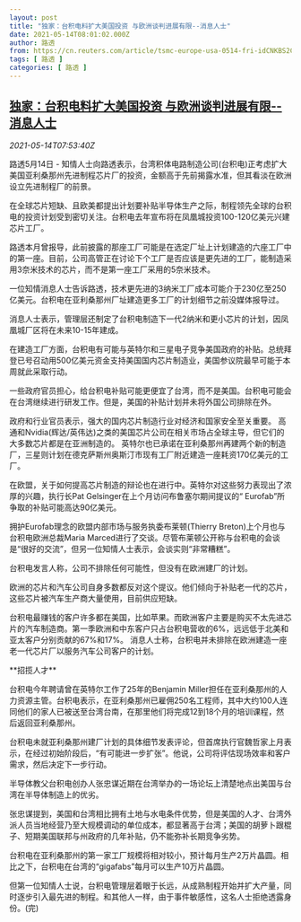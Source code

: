 ```yaml
---
layout: post
title: "独家：台积电料扩大美国投资 与欧洲谈判进展有限--消息人士"
date: 2021-05-14T08:01:02.000Z
author: 路透
from: https://cn.reuters.com/article/tsmc-europe-usa-0514-fri-idCNKBS2CV0Q7
tags: [ 路透 ]
categories: [ 路透 ]
---
```

<!--1620979262000-->
[独家：台积电料扩大美国投资 与欧洲谈判进展有限--消息人士](https://cn.reuters.com/article/tsmc-europe-usa-0514-fri-idCNKBS2CV0Q7)
------

<div>
<div><i>2021-05-14T07:53:40Z</i></div><p>路透5月14日 - 知情人士向路透表示，台湾积体电路制造公司(台积电)正考虑扩大美国亚利桑那州先进制程芯片厂的投资，金额高于先前揭露水准，但其看淡在欧洲设立先进制程厂的前景。</p><p>在全球芯片短缺、且欧美都提出计划要补贴半导体生产之际，制程领先全球的台积电的投资计划受到密切关注。台积电去年宣布将在凤凰城投资100-120亿美元兴建芯片工厂。</p><p>路透本月曾报导，此前披露的那座工厂可能是在选定厂址上计划建造的六座工厂中的第一座。目前，公司高管正在讨论下个工厂是否应该是更先进的工厂，能制造采用3奈米技术的芯片，而不是第一座工厂采用的5奈米技术。</p><p>一位知情消息人士告诉路透，技术更先进的3纳米工厂成本可能介于230亿至250亿美元。台积电在亚利桑那州厂址建造更多工厂的计划细节之前没媒体报导过。</p><p>消息人士表示，管理层还制定了台积电制造下一代2纳米和更小芯片的计划，因凤凰城厂区将在未来10-15年建成。</p><p>在建造工厂方面，台积电有可能与英特尔和三星电子竞争美国政府的补贴。总统拜登已号召动用500亿美元资金支持美国国内芯片制造业，美国参议院最早可能于本周就此采取行动。</p><p>一些政府官员担心，给台积电补贴可能更便宜了台湾，而不是美国。台积电可能会在台湾继续进行研发工作。但是，美国的补贴计划并未将外国公司排除在外。</p><p>政府和行业官员表示，强大的国内芯片制造行业对经济和国家安全至关重要。 高通和Nvidia(辉达/英伟达)之类的美国芯片公司在相关市场占全球主导，但它们的大多数芯片都是在亚洲制造的。 英特尔也已承诺在亚利桑那州再建两个新的制造厂，三星则计划在德克萨斯州奥斯汀市现有工厂附近建造一座耗资170亿美元的工厂。</p><p>在欧盟，关于如何提高芯片制造的辩论也在进行中。英特尔对这些努力表现出了浓厚的兴趣，执行长Pat Gelsinger在上个月访问布鲁塞尔期间提议的“ Eurofab”所争取的补贴可能高达90亿美元。</p><p>拥护Eurofab理念的欧盟内部市场与服务执委布莱顿(Thierry Breton)上个月也与台积电欧洲总裁Maria Marced进行了交谈。尽管布莱顿公开称与台积电的会谈是“很好的交流”，但另一位知情人士表示，会谈实则“非常糟糕”。</p><p>台积电发言人称，公司不排除任何可能性，但没有在欧洲建厂的计划。</p><p>欧洲的芯片和汽车公司自身多数都反对这个提议。他们倾向于补贴老一代的芯片，这些芯片被汽车生产商大量使用，目前供应短缺。</p><p>台积电最赚钱的客户许多都在美国，比如苹果。而欧洲客户主要是购买不太先进芯片的汽车制造商。第一季欧洲和中东客户只占台积电营收的6%，远远低于北美和亚太客户分别贡献的67%和17%。 消息人士称，台积电并未排除在欧洲建造一座老一代芯片厂以服务汽车公司客户的计划。</p><p>**招揽人才**</p><p>台积电今年聘请曾在英特尔工作了25年的Benjamin Miller担任在亚利桑那州的人力资源主管。台积电表示，在亚利桑那州已雇佣250名工程师，其中大约100人连同他们的家人已被送至台湾台南，在那里他们将完成12到18个月的培训课程，然后返回亚利桑那州。</p><p>台积电未就亚利桑那州建厂计划的具体细节发表评论，但首席执行官魏哲家上月表示，在经过初始阶段后，“有可能进一步扩张”。他说，公司将评估现场效率和客户需求，然后决定下一步行动。</p><p>半导体教父台积电创办人张忠谋近期在台湾举办的一场论坛上清楚地点出美国与台湾在半导体制造上的优劣。</p><p>张忠谋提到，美国和台湾相比拥有土地与水电条件优势，但是美国的人才、台湾外派人员当地经营乃至大规模调动的单位成本，都显著高于台湾；美国的胡萝卜跟棍子、短期美国联邦与州政府的几年补贴，仍不能弥补长期竞争劣势。</p><p>台积电在亚利桑那州的第一家工厂规模将相对较小，预计每月生产2万片晶圆。相比之下，台积电在台湾的“gigafabs”每月可以生产10万片晶圆。</p><p>但第一位知情人士说，台积电管理层着眼于长远，从成熟制程开始并扩大产量，同时逐步引入最先进的制程。和其他人一样，由于事件敏感性，这名人士拒绝透露身份。(完)</p>
</div>
